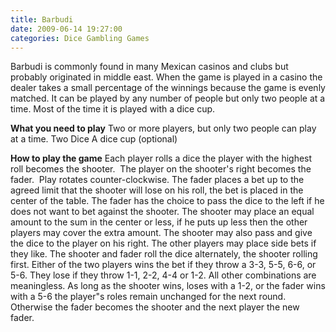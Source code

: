 ```yaml
---
title: Barbudi
date: 2009-06-14 19:27:00
categories: Dice Gambling Games
---
```

Barbudi is commonly found in many Mexican casinos and clubs but probably originated in middle east. When the game is played in a casino the dealer takes a small percentage of the winnings because the game is evenly matched. It can be played by any number of people but only two people at a time. Most of the time it is played with a dice cup.

<strong>What you need to play</strong>
Two or more players, but only two people can play at a time.
Two Dice
A dice cup (optional)

<strong>How to play the game</strong>
Each player rolls a dice the player with the highest roll becomes the shooter.  The player on the shooter's right becomes the fader.  Play rotates counter-clockwise.
The fader places a bet up to the agreed limit that the shooter will lose on his roll, the bet is placed in the center of the table.
The fader has the choice to pass the dice to the left if he does not want to bet against the shooter.
The shooter may place an equal amount to the sum in the center or less, if he puts up less then the other players may cover the extra amount. The shooter may also pass and give the dice to the player on his right.
The other players may place side bets if they like.
The shooter and fader roll the dice alternately, the shooter rolling first. Either of the two players wins the bet if they throw a 3-3, 5-5, 6-6, or 5-6. They lose if they throw 1-1, 2-2, 4-4 or 1-2. All other combinations are meaningless.
As long as the shooter wins, loses with a 1-2, or the fader wins with a 5-6 the player&quot;s roles remain unchanged for the next round. Otherwise the fader becomes the shooter and the next player the new fader.
